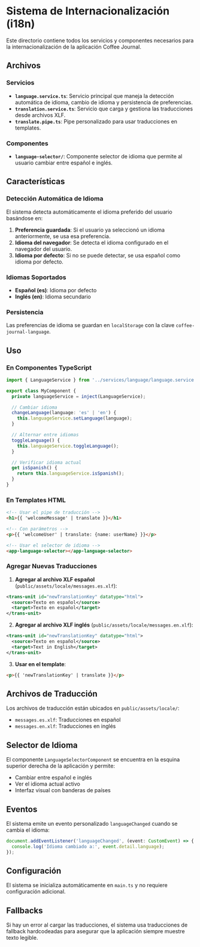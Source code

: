 # Sistema de Internacionalización (i18n)

Este directorio contiene todos los servicios y componentes necesarios para la internacionalización de la aplicación Coffee Journal.

## Archivos

### Servicios

- **`language.service.ts`**: Servicio principal que maneja la detección automática de idioma, cambio de idioma y persistencia de preferencias.
- **`translation.service.ts`**: Servicio que carga y gestiona las traducciones desde archivos XLF.
- **`translate.pipe.ts`**: Pipe personalizado para usar traducciones en templates.

### Componentes

- **`language-selector/`**: Componente selector de idioma que permite al usuario cambiar entre español e inglés.

## Características

### Detección Automática de Idioma

El sistema detecta automáticamente el idioma preferido del usuario basándose en:

1. **Preferencia guardada**: Si el usuario ya seleccionó un idioma anteriormente, se usa esa preferencia.
2. **Idioma del navegador**: Se detecta el idioma configurado en el navegador del usuario.
3. **Idioma por defecto**: Si no se puede detectar, se usa español como idioma por defecto.

### Idiomas Soportados

- **Español (es)**: Idioma por defecto
- **Inglés (en)**: Idioma secundario

### Persistencia

Las preferencias de idioma se guardan en `localStorage` con la clave `coffee-journal-language`.

## Uso

### En Componentes TypeScript

```typescript
import { LanguageService } from '../services/language/language.service';

export class MyComponent {
  private languageService = inject(LanguageService);

  // Cambiar idioma
  changeLanguage(language: 'es' | 'en') {
    this.languageService.setLanguage(language);
  }

  // Alternar entre idiomas
  toggleLanguage() {
    this.languageService.toggleLanguage();
  }

  // Verificar idioma actual
  get isSpanish() {
    return this.languageService.isSpanish();
  }
}
```

### En Templates HTML

```html
<!-- Usar el pipe de traducción -->
<h1>{{ 'welcomeMessage' | translate }}</h1>

<!-- Con parámetros -->
<p>{{ 'welcomeUser' | translate: {name: userName} }}</p>

<!-- Usar el selector de idioma -->
<app-language-selector></app-language-selector>
```

### Agregar Nuevas Traducciones

1. **Agregar al archivo XLF español** (`public/assets/locale/messages.es.xlf`):
```xml
<trans-unit id="newTranslationKey" datatype="html">
  <source>Texto en español</source>
  <target>Texto en español</target>
</trans-unit>
```

2. **Agregar al archivo XLF inglés** (`public/assets/locale/messages.en.xlf`):
```xml
<trans-unit id="newTranslationKey" datatype="html">
  <source>Texto en español</source>
  <target>Text in English</target>
</trans-unit>
```

3. **Usar en el template**:
```html
<p>{{ 'newTranslationKey' | translate }}</p>
```

## Archivos de Traducción

Los archivos de traducción están ubicados en `public/assets/locale/`:

- `messages.es.xlf`: Traducciones en español
- `messages.en.xlf`: Traducciones en inglés

## Selector de Idioma

El componente `LanguageSelectorComponent` se encuentra en la esquina superior derecha de la aplicación y permite:

- Cambiar entre español e inglés
- Ver el idioma actual activo
- Interfaz visual con banderas de países

## Eventos

El sistema emite un evento personalizado `languageChanged` cuando se cambia el idioma:

```typescript
document.addEventListener('languageChanged', (event: CustomEvent) => {
  console.log('Idioma cambiado a:', event.detail.language);
});
```

## Configuración

El sistema se inicializa automáticamente en `main.ts` y no requiere configuración adicional.

## Fallbacks

Si hay un error al cargar las traducciones, el sistema usa traducciones de fallback hardcodeadas para asegurar que la aplicación siempre muestre texto legible.
